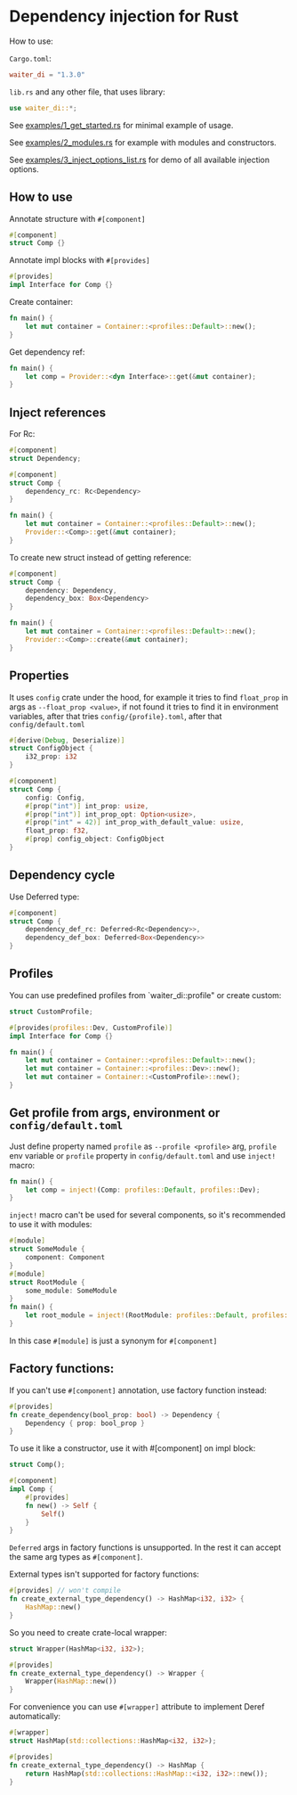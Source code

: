 # Dependency injection for Rust

How to use:

`Cargo.toml`:
```toml
waiter_di = "1.3.0"
```
`lib.rs` and any other file, that uses library:
```rust
use waiter_di::*;
```

See 
[examples/1_get_started.rs](https://github.com/dmitryb-dev/waiter/blob/master/examples/1_get_started.rs) 
for minimal example of usage.

See 
[examples/2_modules.rs](https://github.com/dmitryb-dev/waiter/blob/master/examples/2_modules.rs) 
for example with modules and constructors.

See 
[examples/3_inject_options_list.rs](https://github.com/dmitryb-dev/waiter/blob/master/examples/3_inject_options_list.rs) 
for demo of all available injection options.

## How to use

Annotate structure with `#[component]`

```rust
#[component]
struct Comp {}
```

Annotate impl blocks with `#[provides]`

```rust
#[provides]
impl Interface for Comp {}
```

Create container:

```rust
fn main() {
    let mut container = Container::<profiles::Default>::new();
}
```

Get dependency ref:

```rust
fn main() {
    let comp = Provider::<dyn Interface>::get(&mut container);
}
```

## Inject references

For Rc:

```rust
#[component]
struct Dependency;

#[component]
struct Comp {
    dependency_rc: Rc<Dependency>
}

fn main() {
    let mut container = Container::<profiles::Default>::new();
    Provider::<Comp>::get(&mut container);
}
```

To create new struct instead of getting reference:

```rust
#[component]
struct Comp {
    dependency: Dependency,
    dependency_box: Box<Dependency>
}

fn main() {
    let mut container = Container::<profiles::Default>::new();
    Provider::<Comp>::create(&mut container);
}
```

## Properties

It uses `config` crate under the hood, for example it tries to find `float_prop` 
in args as `--float_prop <value>`, if not found it tries to find it in environment variables, 
after that tries `config/{profile}.toml`, after that `config/default.toml`

```rust
#[derive(Debug, Deserialize)]
struct ConfigObject {
    i32_prop: i32
}

#[component]
struct Comp {
    config: Config,
    #[prop("int")] int_prop: usize,
    #[prop("int")] int_prop_opt: Option<usize>,
    #[prop("int" = 42)] int_prop_with_default_value: usize,
    float_prop: f32,
    #[prop] config_object: ConfigObject
}
```

## Dependency cycle

Use Deferred type:

```rust
#[component]
struct Comp {
    dependency_def_rc: Deferred<Rc<Dependency>>,
    dependency_def_box: Deferred<Box<Dependency>>
}
```

## Profiles

You can use predefined profiles from `waiter_di::profile" or create custom:

```rust
struct CustomProfile;

#[provides(profiles::Dev, CustomProfile)]
impl Interface for Comp {}

fn main() {
    let mut container = Container::<profiles::Default>::new();
    let mut container = Container::<profiles::Dev>::new();
    let mut container = Container::<CustomProfile>::new();
}
```

## Get profile from args, environment or `config/default.toml`

Just define property named `profile` as `--profile <profile>` arg, `profile` env variable or 
`profile` property in `config/default.toml` and use `inject!` macro:

```rust
fn main() {
    let comp = inject!(Comp: profiles::Default, profiles::Dev);
}
```

`inject!` macro can't be used for several components, so it's recommended to use it with modules:

```rust
#[module]
struct SomeModule {
    component: Component
}
#[module]
struct RootModule {
    some_module: SomeModule
}
fn main() {
    let root_module = inject!(RootModule: profiles::Default, profiles::Dev);
}
```

In this case `#[module]` is just a synonym for `#[component]`

## Factory functions:

If you can't use `#[component]` annotation, use factory function instead:

```rust
#[provides]
fn create_dependency(bool_prop: bool) -> Dependency {
    Dependency { prop: bool_prop }
}
```

To use it like a constructor, use it with #[component] on impl block:

```rust
struct Comp();

#[component]
impl Comp {
    #[provides]
    fn new() -> Self {
        Self()
    }
}
```

`Deferred` args in factory functions is unsupported. In the rest it can accept 
the same arg types as `#[component]`.

External types isn't supported for factory functions:

```rust
#[provides] // won't compile
fn create_external_type_dependency() -> HashMap<i32, i32> {
    HashMap::new()
}
```

So you need to create crate-local wrapper:

```rust
struct Wrapper(HashMap<i32, i32>);

#[provides]
fn create_external_type_dependency() -> Wrapper {
    Wrapper(HashMap::new())
}
```

For convenience you can use `#[wrapper]` attribute to implement Deref automatically:

```rust
#[wrapper]
struct HashMap(std::collections::HashMap<i32, i32>);

#[provides]
fn create_external_type_dependency() -> HashMap {
    return HashMap(std::collections::HashMap::<i32, i32>::new());
}
```